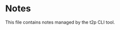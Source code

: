 # Notes

This file contains notes managed by the t2p CLI tool.

<!-- T2P_NOTES_DATA
{"items":[],"lastUpdated":"2025-03-15T01:51:47.228Z"}
-->